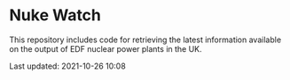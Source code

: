 # Nuke Watch

This repository includes code for retrieving the latest information available on the output of EDF nuclear power plants in the UK.

Last updated: 2021-10-26 10:08